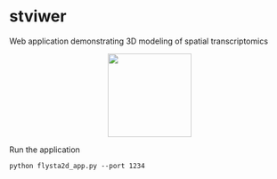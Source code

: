 # stviwer
Web application demonstrating 3D modeling of spatial transcriptomics

<p align="center">
  <img height="150" src="https://github.com/Yao-14/stviwer/blob/main/img/stviewer.PNG" />
</p

## Run the application
``python flysta2d_app.py --port 1234``